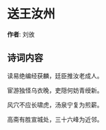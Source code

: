 # 送王汝州

**作者**: 刘攽

## 诗词内容

读易绝编经获麟，廷臣推汝老成人。

宦游独怪乌衣晚，吏隠何妨青绶新。

风穴不应长啸虎，汤泉宁复为煎薪。

高斋有胜宣城处，三十六峰为近邻。


